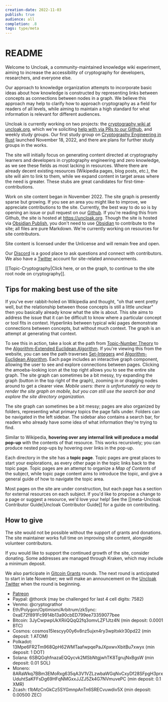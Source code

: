 ```yaml
---
creation-date: 2022-11-03
publish: true
audience: all
completion: .8
tags: type/meta
---
```

# README
Welcome to Uncloak, a community-maintained knowledge wiki experiment, aiming to increase the accessibility of cryptography for developers, researchers, and everyone else.

Our approach to knowledge organization attempts to incorporate basic ideas about how knowledge is constructed by representing links between concepts as connections between nodes in a graph. We believe this approach may help to clarify how to approach cryptography as a field for readers of all levels, while aiming to maintain a high standard for what information is relevant for different audiences.

Uncloak is currently working on two projects: the [cryptography wiki at uncloak.org](https::/uncloak.org), which we're soliciting [help with via PRs to our Github](https://github.com/thor314/uncloak), and weekly study groups. Our first study group on [Cryptography Engineering in Rust](https://hackmd.io/@thor314/ryEWRY6Qs) launched November 18, 2022, and there are plans for further study groups in the works.

The site will initially focus on generating content directed at cryptography learners and developers in cryptography engineering and zero knowledge, as we see these fields as most lacking in resources. Where there are already decent existing resources (Wikipedia pages, blog posts, etc.), the site will aim to link to them, while we expand content in target areas where the need is greater. These stubs are great candidates for first-time-contributions.

Work on site content began in November 2022. The site graph is presently sparse but growing. If you see an area you might like to improve, we appreciate contributions to the site. Currently, the best way to do so is by opening an issue or pull request on our [Github](https://github.com/thor314/uncloak).  If you're reading this from Github, the site is hosted at https://uncloak.org. Though the site is hosted via [Obsidian Publish](https://obsidian.md/publish), you don't need to use [Obsidian](https://obsidian.md/) to contribute to the site; all files are pure Markdown. We're currently working on resources for site contributors.

Site content is licensed under the Unlicense and will remain free and open.

Our [Discord](https://discord.gg/TYwr4pMS2h) is a good place to ask questions and connect with contributors. We also have a [Twitter](https://twitter.com/uncloakcrypto) account for site-related announcements.

[[Topic-Cryptography|Click here, or on the graph, to continue to the site root node on cryptography]].

## Tips for making best use of the site
If you've ever rabbit-holed on Wikipedia and thought, "oh that went pretty well, but the relationship between those concepts is still a little unclear" then you basically already know what the site is about. This site aims to address the issue that it can be difficult to know where a particular concept or tool fits in context. Hyperlinks between typical wiki pages demonstrate connections between concepts, but without much context. The graph is an attempt at generating that context.

To see this in action, take a look at the path from [Topic-Number Theory](https://uncloak.org/related+topics/number+theory/Topic-Number+Theory) to the [Algorithm-Extended Euclidean Algorithm](https://uncloak.org/related+topics/number+theory/Algorithm-Extended+Euclidean+Algorithm). If you're viewing this from the website, you can see the path traverses [Set-Integers](https://uncloak.org/related+topics/number+theory/Set-Integers) and [Algorithm-Euclidean Algorithm](https://uncloak.org/related+topics/number+theory/Algorithm-Euclidean+Algorithm). Each page includes an interactive graph component, allowing the user to see and explore connections between pages. Clicking the amoeba-looking icon at the top right allows you to see the entire site graph. The site graph can sometimes be a bit messy, try expanding the graph (button in the top right of the graph), zooming in or dragging nodes around to get a clearer view.
*Mobile users: there is unfortunately no way to render the site graph on mobile, but you can still use the search bar and explore the site directory organization.*

The site graph can sometimes be a bit messy; pages are also organized by folders, representing what primary topics the page falls under. Folders can be navigated in the left sidebar. The sidebar also contains a search bar, for readers who already have some idea of what information they're trying to find.

Similar to Wikipedia, **hovering over any internal link will produce a modal pop-up** with the contents of that resource. This works recursively; you can produce nested pop-ups by hovering over links in the pop-up.

Each directory in the site has a **topic page**. Topic pages are great places to start your explorations, as every other page in the topic links back to the topic page. Topic pages are an attempt to organize a *Map of Contents* of the subject, while topic page content aims to introduce the topic, and give a general guide of how to navigate the topic area.

Most pages on the site are under construction, but each page has a section for external resources on each subject. If you'd like to propose a change to a page or suggest a resource, we'd love your help! See the [[meta-Uncloak Contributor Guide|Uncloak Contributor Guide]] for a guide on contributing.

## How to give
The site would not be possible without the support of grants and donations. The site maintainer works full time on improving site content, alongside volunteer contributors.

If you would like to support the continued growth of the site, consider donating. Some addresses are managed through Kraken, which may include a minimum deposit.

We also participate in [Gitcoin Grants](https://gitcoin.co/grants/9478/uncloak-cryptography) rounds. The next round is anticipated to start in late November; we will make an announcement on the [Uncloak Twitter](https://twitter.com/uncloakcrypto) when the round is beginning.
- [Patreon](https://www.patreon.com/uncloak/membership)
- Paypal: @thorck (may be challenged for last 4 cell digits: 7582)
- Venmo: @cryptograthor
- Eth/Polygon/Optimism/Arbitrum/zkSync: 0xaE72f891Fc9914b13a90cbED799ee73359077bee
- Bitcoin: 3JyCwpwpUkXRiiQQqQ2fq3omvLZF1Jtz4N (min deposit: 0.0001 BTC)
- Cosmos: cosmos15lescyy00y6v8nz5ujxn4ry3wpltxklr30pd22 (min deposit: 1 ATOM)
- Polkadot: 13Mpe6FR2Tm968QpH62WMTaafwpqePaJXpxwvXbitBu7xwyx (min deposit: 1 DOT)
- Solana: 6SBQGqhfnazaEQQycvk2MSbNtgjwhTK8TgrujNxBgsW (min deposit: 0.01 SOL)
- Monero: 8ARaWkq7BBm3EMoRxg635qA3V1VZLzwbaWGqNvCxyDf28SFpgH3prxUduhtSaKFFsDg69HFqNMGxxJJZJ5Zk4G7NVmuvePC (min deposit: 0.1 XMR)
- Zcash: t1bMzCnGkCz5SYGmnpAnTn6SRECvuwdiv5X (min deposit: 0.00500 ZEC)
